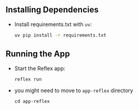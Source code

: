 ## Installing Dependencies

- Install requirements.txt with `uv`:
    ```bash
    uv pip install -r requirements.txt
    ```

## Running the App
- Start the Reflex app:
    
    ```bash
    reflex run
    ```


- you might need to move to `app-reflex` directory
    ```shell
    cd app-reflex
    ```
